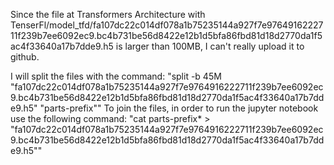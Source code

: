 Since the file at Transformers Architecture with TenserFl/model_tfd/fa107dc22c014df078a1b75235144a927f7e9764916222711f239b7ee6092ec9.bc4b731be56d8422e12b1d5bfa86fbd81d18d2770da1f5ac4f33640a17b7dde9.h5 is larger than 100MB, I can't really upload it to github.

I will split the files with the command: "split -b 45M "fa107dc22c014df078a1b75235144a927f7e9764916222711f239b7ee6092ec9.bc4b731be56d8422e12b1d5bfa86fbd81d18d2770da1f5ac4f33640a17b7dde9.h5" "parts-prefix""
To join the files, in order to run the jupyter notebook use the following command: "cat parts-prefix* > "fa107dc22c014df078a1b75235144a927f7e9764916222711f239b7ee6092ec9.bc4b731be56d8422e12b1d5bfa86fbd81d18d2770da1f5ac4f33640a17b7dde9.h5""
